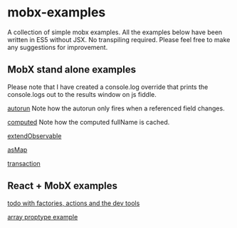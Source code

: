 # mobx-examples
A collection of simple mobx examples.  All the examples below have been written in ES5 without JSX.  No transpiling required.
Please feel free to make any suggestions for improvement.

## MobX stand alone examples
Please note that I have created a console.log override that prints the
console.logs out to the results window on js fiddle.

[autorun](https://jsfiddle.net/gh/get/library/pure/mattruby/mobx-examples/tree/master/00-autorun)
Note how the autorun only fires when a referenced field changes.

[computed](https://jsfiddle.net/gh/get/library/pure/mattruby/mobx-examples/tree/master/10-computed)
Note how the computed fullName is cached.

[extendObservable](https://jsfiddle.net/gh/get/library/pure/mattruby/mobx-examples/tree/master/30-extendObservable)

[asMap](https://jsfiddle.net/gh/get/library/pure/mattruby/mobx-examples/tree/master/40-map)

[transaction](https://jsfiddle.net/gh/get/library/pure/mattruby/mobx-examples/tree/master/20-transaction)

## React + MobX examples

[todo with factories, actions and the dev tools](https://jsfiddle.net/gh/get/library/pure/mattruby/mobx-examples/tree/master/react-examples/00-todo)

[array proptype example](https://jsfiddle.net/gh/get/library/pure/mattruby/mobx-examples/tree/master/react-examples/10-array-propType)
